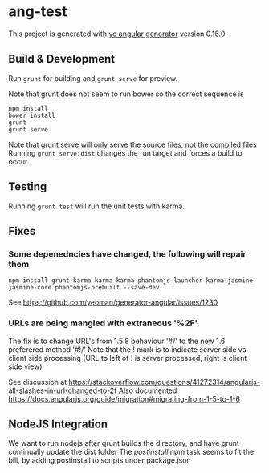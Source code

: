 # ang-test

This project is generated with [yo angular generator](https://github.com/yeoman/generator-angular)
version 0.16.0.

## Build & Development

Run `grunt` for building and `grunt serve` for preview.

Note that grunt does not seem to run bower so the correct sequence is 

```
npm install
bower install
grunt
grunt serve
```

Note that grunt serve will only serve the source files, not the compiled files
Running ```grunt serve:dist``` changes the run target and forces a build to occur

## Testing

Running `grunt test` will run the unit tests with karma.


## Fixes

### Some depenedncies have changed, the following will repair them

```
npm install grunt-karma karma karma-phantomjs-launcher karma-jasmine jasmine-core phantomjs-prebuilt --save-dev
```

See https://github.com/yeoman/generator-angular/issues/1230

### URLs are being mangled with  extraneous '%2F'. 
The fix is to change URL's from 1.5.8 behaviour '#/' to the new 1.6 preferered method '#!/'
Note that the ! mark is to indicate server side vs client side processing (URL to left of ! is server processed, right is client side view)

See discussion at https://stackoverflow.com/questions/41272314/angularjs-all-slashes-in-url-changed-to-2f
Also documented https://docs.angularjs.org/guide/migration#migrating-from-1-5-to-1-6

## NodeJS Integration

We want to run nodejs after grunt builds the directory, and have grunt continually update the dist folder
The *postinstall* npm task seems to fit the bill, by adding postinstall to scripts under package.json


